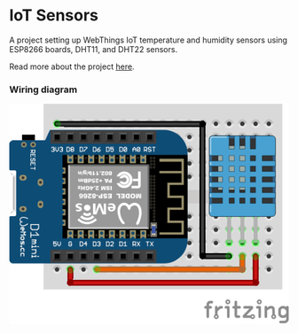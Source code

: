 # IoT Sensors

A project setting up WebThings IoT temperature and humidity sensors using ESP8266 boards, DHT11, and DHT22 sensors.

Read more about the project [here](https://medium.com/@oscarschafer28/iot-sensors-webthings-gateway-7db188f25182).


### Wiring diagram

![Wiring diagram, showing DHT11 setup](sensor/wiringDiagram.png)

